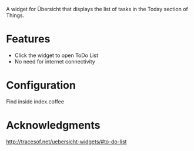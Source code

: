 A widget for Übersicht that displays the list of tasks in the Today section of Things.

# Features

  - Click the widget to open ToDo List
  - No need for internet connectivity

# Configuration
Find inside index.coffee

# Acknowledgments

http://tracesof.net/uebersicht-widgets/#to-do-list
